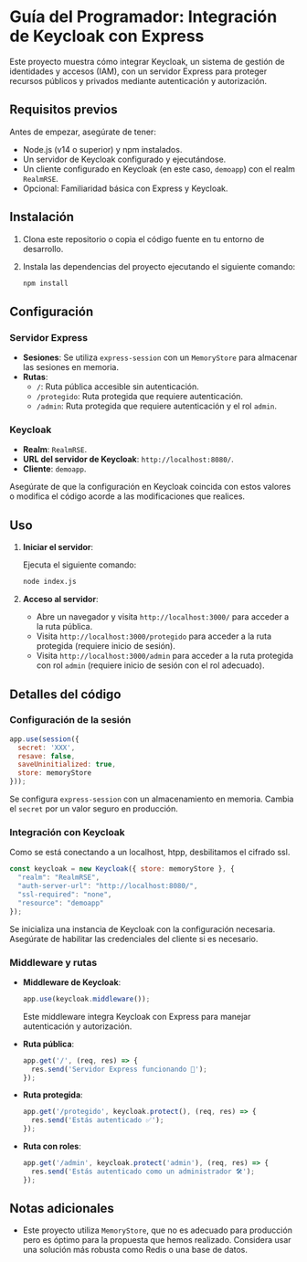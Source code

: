 # Guía del Programador: Integración de Keycloak con Express

Este proyecto muestra cómo integrar Keycloak, un sistema de gestión de identidades y accesos (IAM), con un servidor Express para proteger recursos públicos y privados mediante autenticación y autorización.

## Requisitos previos

Antes de empezar, asegúrate de tener:

- Node.js (v14 o superior) y npm instalados.
- Un servidor de Keycloak configurado y ejecutándose.
- Un cliente configurado en Keycloak (en este caso, `demoapp`) con el realm `RealmRSE`.
- Opcional: Familiaridad básica con Express y Keycloak.

## Instalación

1. Clona este repositorio o copia el código fuente en tu entorno de desarrollo.

2. Instala las dependencias del proyecto ejecutando el siguiente comando:

   ```bash
   npm install 
   ```

## Configuración

### Servidor Express

- **Sesiones**: Se utiliza `express-session` con un `MemoryStore` para almacenar las sesiones en memoria.
- **Rutas**:
  - `/`: Ruta pública accesible sin autenticación.
  - `/protegido`: Ruta protegida que requiere autenticación.
  - `/admin`: Ruta protegida que requiere autenticación y el rol `admin`.

### Keycloak

- **Realm**: `RealmRSE`.
- **URL del servidor de Keycloak**: `http://localhost:8080/`.
- **Cliente**: `demoapp`.

Asegúrate de que la configuración en Keycloak coincida con estos valores o modifica el código acorde a las modificaciones que realices.

## Uso

1. **Iniciar el servidor**:

   Ejecuta el siguiente comando:

   ```bash
   node index.js
   ```

2. **Acceso al servidor**:

   - Abre un navegador y visita `http://localhost:3000/` para acceder a la ruta pública.
   - Visita `http://localhost:3000/protegido` para acceder a la ruta protegida (requiere inicio de sesión).
   - Visita `http://localhost:3000/admin` para acceder a la ruta protegida con rol `admin` (requiere inicio de sesión con el rol adecuado).

## Detalles del código

### Configuración de la sesión

```javascript
app.use(session({
  secret: 'XXX', 
  resave: false,
  saveUninitialized: true,
  store: memoryStore
}));
```
Se configura `express-session` con un almacenamiento en memoria. Cambia el `secret` por un valor seguro en producción.

### Integración con Keycloak
Como se está conectando a un localhost, htpp, desbilitamos el cifrado ssl.
```javascript
const keycloak = new Keycloak({ store: memoryStore }, {
  "realm": "RealmRSE",
  "auth-server-url": "http://localhost:8080/",
  "ssl-required": "none",
  "resource": "demoapp"
});
```

Se inicializa una instancia de Keycloak con la configuración necesaria. Asegúrate de habilitar las credenciales del cliente si es necesario.

### Middleware y rutas

- **Middleware de Keycloak**:

  ```javascript
  app.use(keycloak.middleware());
  ```

  Este middleware integra Keycloak con Express para manejar autenticación y autorización.

- **Ruta pública**:

  ```javascript
  app.get('/', (req, res) => {
    res.send('Servidor Express funcionando 🚀');
  });
  ```

- **Ruta protegida**:

  ```javascript
  app.get('/protegido', keycloak.protect(), (req, res) => {
    res.send('Estás autenticado ✅');
  });
  ```

- **Ruta con roles**:

  ```javascript
  app.get('/admin', keycloak.protect('admin'), (req, res) => {
    res.send('Estás autenticado como un administrador 🛠️​');
  });
  ```

## Notas adicionales

- Este proyecto utiliza `MemoryStore`, que no es adecuado para producción pero es óptimo para la propuesta que hemos realizado. Considera usar una solución más robusta como Redis o una base de datos.
